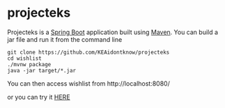 # projecteks
Projecteks is a [Spring Boot](https://spring.io/guides/gs/spring-boot) application built using [Maven](https://spring.io/guides/gs/maven/). You can build a jar file and run it from the command line

```
git clone https://github.com/KEAidontknow/projecteks
cd wishlist
./mvnw package
java -jar target/*.jar
```

You can then access wishlist from http://localhost:8080/

or you can try it [HERE](https://projecteks.azurewebsites.net)
